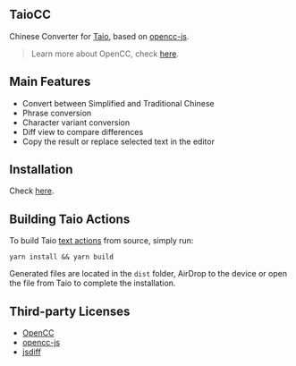 ## TaioCC

Chinese Converter for [Taio](https://taio.app), based on [opencc-js](https://github.com/nk2028/opencc-js).

> Learn more about OpenCC, check [here](https://github.com/BYVoid/OpenCC).

## Main Features

- Convert between Simplified and Traditional Chinese
- Phrase conversion
- Character variant conversion
- Diff view to compare differences
- Copy the result or replace selected text in the editor

## Installation

Check [here](https://actions.taio.app/#/utility?id=TaioCC).

## Building Taio Actions

To build Taio [text actions](https://docs.taio.app/#/quick-start/actions) from source, simply run:

```
yarn install && yarn build
```

Generated files are located in the `dist` folder, AirDrop to the device or open the file from Taio to complete the installation.

## Third-party Licenses

- [OpenCC](https://github.com/BYVoid/OpenCC/blob/master/LICENSE)
- [opencc-js](https://github.com/nk2028/opencc-js/blob/main/LICENSE)
- [jsdiff](https://github.com/kpdecker/jsdiff/blob/master/LICENSE)